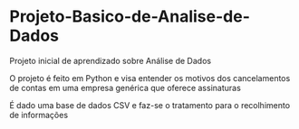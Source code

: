 # Projeto-Basico-de-Analise-de-Dados

Projeto inicial de aprendizado sobre Análise de Dados

O projeto é feito em Python e visa entender os motivos dos cancelamentos de contas em uma empresa genérica que oferece assinaturas

É dado uma base de dados CSV e faz-se o tratamento para o recolhimento de informações
